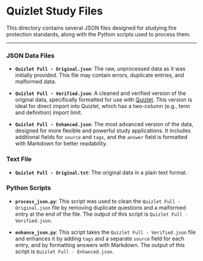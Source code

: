 # Quizlet Study Files

This directory contains several JSON files designed for studying fire protection standards, along with the Python scripts used to process them.

---

### JSON Data Files

*   **`Quizlet Full - Original.json`**: The raw, unprocessed data as it was initially provided. This file may contain errors, duplicate entries, and malformed data.

*   **`Quizlet Full - Verified.json`**: A cleaned and verified version of the original data, specifically formatted for use with [Quizlet](https://quizlet.com). This version is ideal for direct import into Quizlet, which has a two-column (e.g., term and definition) import limit.

*   **`Quizlet Full - Enhanced.json`**: The most advanced version of the data, designed for more flexible and powerful study applications. It includes additional fields for `source` and `tags`, and the `answer` field is formatted with Markdown for better readability.

### Text File

*   **`Quizlet Full - Original.txt`**: The original data in a plain text format.

### Python Scripts

*   **`process_json.py`**: This script was used to clean the `Quizlet Full - Original.json` file by removing duplicate questions and a malformed entry at the end of the file. The output of this script is `Quizlet Full - Verified.json`.

*   **`enhance_json.py`**: This script takes the `Quizlet Full - Verified.json` file and enhances it by adding `tags` and a separate `source` field for each entry, and by formatting answers with Markdown. The output of this script is `Quizlet Full - Enhanced.json`.